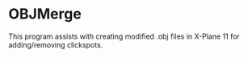 # OBJMerge

This program assists with creating modified .obj files in X-Plane 11 for adding/removing clickspots.
